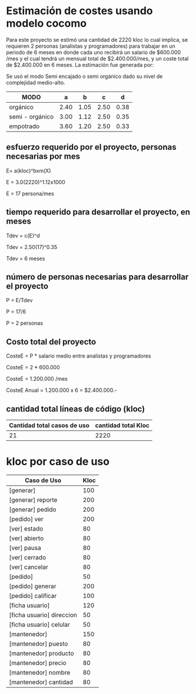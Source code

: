 # Estimación de costes usando modelo cocomo

Para este proyecto se estimó una cantidad de 2220 kloc lo cual implica, se requieren 2 personas (analistas y programadores) para trabajar en un periodo de 6 meses en donde cada uno recibirá un salario de $600.000 /mes y el cual tendrá un mensual total de $2.400.000/mes, y un coste total de $2.400.000 en 6 meses. La estimación fue generada por:

Se usó el modo Semi encajado o semi orgánico dado su nivel de complejidad medio-alto.

MODO | a | b | c | d 
-----|---|---|---|---
orgánico | 2.40 | 1.05 | 2.50 | 0.38 
semi - orgánico | 3.00 | 1.12 | 2.50 | 0.35
empotrado | 3.60 | 1.20 | 2.50 | 0.33

## esfuerzo requerido por el proyecto, personas necesarias por mes

E= a(kloc)^bxm(X)

E = 3.0(2220)^1.12x1000

E = 17 persona/mes

## tiempo requerido para desarrollar el proyecto, en meses

Tdev = c(E)^d

Tdev = 2.50(17)^0.35

Tdev = 6 meses

## número de personas necesarias para desarrollar el proyecto

P = E/Tdev

P = 17/6

P = 2 personas

## Costo total del proyecto

CosteE = P * salario medio entre analistas y programadores

CosteE = 2 * 600.000

CosteE = 1.200.000 /mes

CosteE Anual = 1.200.000 x 6 = $2.400.000.-

## cantidad total líneas de código (kloc)


Cantidad total casos de uso | cantidad total Kloc
--------------------------- | -------------------
21             | 2220

# kloc por caso de uso

Caso de Uso | Kloc
----------- | ------------
[generar]      |  100
[generar] reporte     | 200  
[generar] pedido      |  200
[pedido] ver         |  200
[ver] estado      |  80
[ver] abierto     |  80
[ver] pausa       |  80
[ver] cerrado     |  80
[ver] cancelar     |  80
[pedido]      |  50
[pedido] generar     |  200
[pedido] calificar   |  100
[ficha usuario] |  120
[ficha usuario] direccion   | 50
[ficha usuario] celular     | 50
[mantenedor] | 150
[mantenedor] puesto      | 80
[mantenedor] producto    | 80
[mantenedor] precio      | 80
[mantenedor] nombre      | 80
[mantenedor] cantidad    | 80

